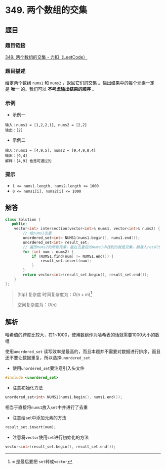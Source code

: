 # 349. 两个数组的交集
## 题目

### 题目链接
[349. 两个数组的交集 - 力扣（LeetCode）](https://leetcode.cn/problems/intersection-of-two-arrays/submissions/548692569/)

### 题目描述
给定两个数组 `nums1` 和 `nums2` ，返回它们的交集 。输出结果中的每个元素一定是 **唯一** 的。我们可以 **不考虑输出结果的顺序** 。

### 示例
- 示例一
```text
输入：nums1 = [1,2,2,1], nums2 = [2,2]
输出：[2]
```
- 示例二
```text
输入：nums1 = [4,9,5], nums2 = [9,4,9,8,4]
输出：[9,4]
解释：[4,9] 也是可通过的
```

### 提示
- `1 <= nums1.length, nums2.length <= 1000`
- `0 <= nums1[i], nums2[i] <= 1000`

## 解答

```Cpp
class Solution {
   public:
    vector<int> intersection(vector<int>& nums1, vector<int>& nums2) {
        // 给nums1去重
        unordered_set<int> NUMS1(nums1.begin(), nums1.end());
        unordered_set<int> result_set;
        // 遍历nums2的所有元素，能在去重后的nums1中找到的就是交集，都放入result_set中
        for (int num : nums2) {
            if (NUMS1.find(num) != NUMS1.end()) {
                result_set.insert(num);
            }
        }
        return vector<int>(result_set.begin(), result_set.end());
    }
};
```

>[!tip] 复杂度
>时间复杂度为：$O(n + m)$[^1]
>
>空间复杂度为：$O(n)$


## 解析

哈希值的跨度比较大，在1~1000，使用数组作为哈希表的话就需要1000大小的数组

使用`unordered_set` 读写效率是最高的，而且本题并不需要对数据进行排序，而且还不要让数据重复，所以选择`unordered_set`

- 使用`unordered_set`要注意引入头文件
```Cpp
#include <unordered_set>
```

- 注意初始化方法
```Cpp
unordered_set<int> NUMS1(nums1.begin(), nums1.end());
```
相当于直接将`nums1`放入`set`中并进行了去重

- 注意给set中添加元素的方法
```Cpp
result_set.insert(num);
```

- 注意将`vector`使用`set`进行初始化的方法
```Cpp
vector<int>(result_set.begin(), result_set.end());
```

[^1]: `m` 是最后要把 `set`转成`vector`